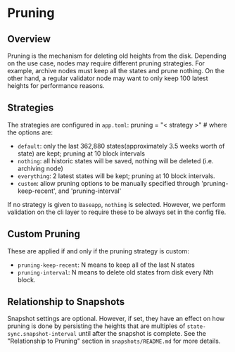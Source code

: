 # Pruning

## Overview

Pruning is the mechanism for deleting old heights from the disk. Depending on the use case,
nodes may require different pruning strategies. For example, archive nodes must keep all
the states and prune nothing. On the other hand, a regular validator node may want to only keep 100 latest heights for performance reasons.

## Strategies

The strategies are configured in `app.toml`:
pruning = "< strategy >" # where the options are:
- `default`: only the last 362,880 states(approximately 3.5 weeks worth of state) are kept; pruning at 10 block intervals
- `nothing`: all historic states will be saved, nothing will be deleted (i.e. archiving node)
- `everything`: 2 latest states will be kept; pruning at 10 block intervals.
- `custom`: allow pruning options to be manually specified through 'pruning-keep-recent', and 'pruning-interval'

If no strategy is given to `Baseapp`, `nothing` is selected. However, we perform validation on the cli layer to require these to be always set in the config file.

## Custom Pruning

These are applied if and only if the pruning strategy is custom:
- `pruning-keep-recent`: N means to keep all of the last N states
- `pruning-interval`: N means to delete old states from disk every Nth block.

## Relationship to Snapshots

Snapshot settings are optional. However, if set, they have an effect on how pruning is done by
persisting the heights that are multiples of `state-sync.snapshot-interval` until after the snapshot is complete. See the "Relationship to Pruning" section in `snapshots/README.md` for more details.
